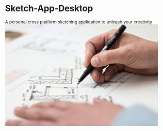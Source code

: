 # Sketch-App-Desktop
A personal cross platform sketching application to unleash your creativity
![](img/img_readme.jpg)

